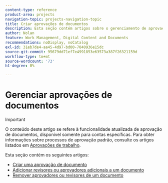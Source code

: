 ```yaml
---
content-type: reference
product-area: projects
navigation-topic: projects-navigation-topic
title: Criar aprovações de documentos
description: Esta seção contém artigos sobre o gerenciamento de aprovações de documentos no Adobe Workfront.
author: Nolan
feature: Work Management, Digital Content and Documents
recommendations: noDisplay, noCatalog
exl-id: 31eb7de4-aa45-4d97-bd00-7040936e15dc
source-git-commit: 95679dd71ef7e4991853e63573a387f26321159d
workflow-type: tm+mt
source-wordcount: '73'
ht-degree: 0%

---
```


# Gerenciar aprovações de documentos

>[!IMPORTANT]
>
>O conteúdo deste artigo se refere à funcionalidade atualizada de aprovação de documentos, disponível somente para contas específicas. Para obter informações sobre processos de aprovação padrão, consulte os artigos listados em [Aprovações de trabalho](/help/quicksilver/review-and-approve-work/manage-approvals/manage-approvals.md).

Esta seção contém os seguintes artigos:

* [Criar uma aprovação de documento](/help/quicksilver/review-and-approve-work/document-reviews-and-approvals/manage-document-approvals/create-a-document-approval.md)
* [Adicionar revisores ou aprovadores adicionais a um documento](/help/quicksilver/review-and-approve-work/document-reviews-and-approvals/manage-document-approvals/add-additional-reviewers-or-approvers.md)
* [Remover aprovadores ou revisores de um documento](/help/quicksilver/review-and-approve-work/document-reviews-and-approvals/manage-document-approvals/remove-approvers-or-reviewers.md)
